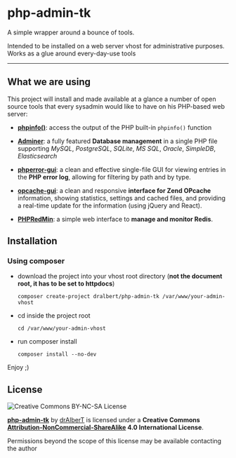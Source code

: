 php-admin-tk
============

A simple wrapper around a bounce of tools.

Intended to be installed on a web server vhost for administrative purposes. Works as a glue around every-day-use tools

___

## What we are using

This project will install and made available at a glance a number of open source tools that every sysadmin would like to have on his PHP-based web server:

- **[phpinfo()](http://php.net/manual/en/function.phpinfo.php)**:
  access the output of the PHP built-in `phpinfo()` function

- **[Adminer](https://github.com/vrana/adminer)**:
  a fully featured **Database management** in a single PHP file supporting _MySQL_, _PostgreSQL_, _SQLite_, _MS SQL_, _Oracle_, _SimpleDB_, _Elasticsearch_

- **[phperror-gui](https://github.com/amnuts/phperror-gui)**:
  a clean and effective single-file GUI for viewing entries in the **PHP error log**, allowing for filtering by path and by type.

- **[opcache-gui](https://github.com/amnuts/opcache-gui)**:
  a clean and responsive **interface for Zend OPcache** information, showing statistics, settings and cached files, and providing a real-time update for the information (using jQuery and React).

- **[PHPRedMin](https://github.com/sasanrose/phpredmin)**:
  a simple web interface to **manage and monitor Redis**.

## Installation

### Using composer

- download the project into your vhost root directory (**not the document root, it has to be set to httpdocs**)

    ```
    composer create-project dralbert/php-admin-tk /var/www/your-admin-vhost
    ```
- cd inside the project root

    ```
    cd /var/www/your-admin-vhost
    ```
- run composer install

    ```
    composer install --no-dev
    ```
    
Enjoy ;)
  

## License

![Creative Commons BY-NC-SA License](https://i.creativecommons.org/l/by-nc-sa/4.0/88x31.png)


**[php-admin-tk](https://github.com/drAlberT/php-admin-tk)** by [drAlberT](https://github.com/drAlberT) is licensed under a **Creative Commons [Attribution-NonCommercial-ShareAlike](http://creativecommons.org/licenses/by-nc-sa/4.0/) 4.0 International License**.

Permissions beyond the scope of this license may be available contacting the author

